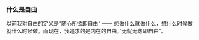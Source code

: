 <!--
abbrlink: 1daie31s
-->

### 什么是自由

以前我对自由的定义是”随心所欲即自由“ —— 想做什么就做什么，想什么时候做就什么时候做。而现在，我追求的是内在的自由，”无忧无虑即自由“。
